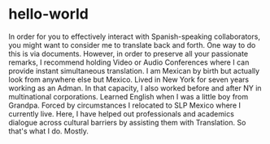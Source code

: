 # hello-world
In order for you to effectively interact with Spanish-speaking collaborators, you might want to consider me to translate back and forth. One way to do this is via documents. However, in order to preserve all your passionate remarks, I recommend holding Video or Audio Conferences where I can provide instant simultaneous translation.
I am Mexican by birth but actually look from anywhere else but Mexico. Lived in New York for seven years working as an Adman. In that capacity, I also worked before and after NY in multinational corporations. Learned English when I was a little boy from Grandpa. Forced by circumstances I relocated to SLP Mexico where I currently live. Here, I have helped out professionals and academics dialogue across cultural barriers by assisting them with Translation. So that's what I do. Mostly.
